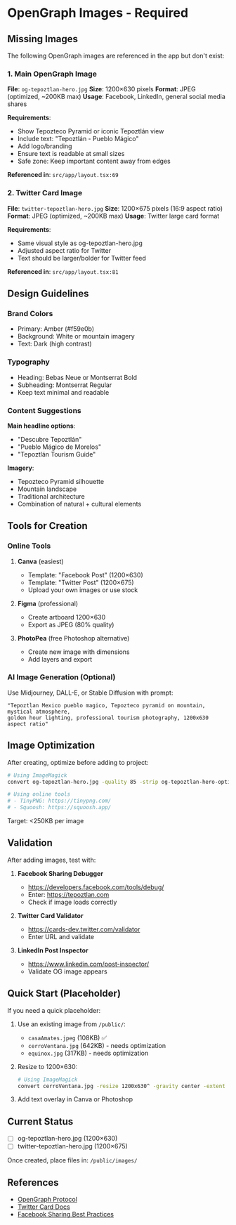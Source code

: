 # OpenGraph Images - Required

## Missing Images

The following OpenGraph images are referenced in the app but don't exist:

### 1. Main OpenGraph Image
**File**: `og-tepoztlan-hero.jpg`
**Size**: 1200×630 pixels
**Format**: JPEG (optimized, ~200KB max)
**Usage**: Facebook, LinkedIn, general social media shares

**Requirements**:
- Show Tepozteco Pyramid or iconic Tepoztlán view
- Include text: "Tepoztlán - Pueblo Mágico"
- Add logo/branding
- Ensure text is readable at small sizes
- Safe zone: Keep important content away from edges

**Referenced in**: `src/app/layout.tsx:69`

### 2. Twitter Card Image
**File**: `twitter-tepoztlan-hero.jpg`
**Size**: 1200×675 pixels (16:9 aspect ratio)
**Format**: JPEG (optimized, ~200KB max)
**Usage**: Twitter large card format

**Requirements**:
- Same visual style as og-tepoztlan-hero.jpg
- Adjusted aspect ratio for Twitter
- Text should be larger/bolder for Twitter feed

**Referenced in**: `src/app/layout.tsx:81`

## Design Guidelines

### Brand Colors
- Primary: Amber (#f59e0b)
- Background: White or mountain imagery
- Text: Dark (high contrast)

### Typography
- Heading: Bebas Neue or Montserrat Bold
- Subheading: Montserrat Regular
- Keep text minimal and readable

### Content Suggestions

**Main headline options**:
- "Descubre Tepoztlán"
- "Pueblo Mágico de Morelos"
- "Tepoztlán Tourism Guide"

**Imagery**:
- Tepozteco Pyramid silhouette
- Mountain landscape
- Traditional architecture
- Combination of natural + cultural elements

## Tools for Creation

### Online Tools
1. **Canva** (easiest)
   - Template: "Facebook Post" (1200×630)
   - Template: "Twitter Post" (1200×675)
   - Upload your own images or use stock

2. **Figma** (professional)
   - Create artboard 1200×630
   - Export as JPEG (80% quality)

3. **PhotoPea** (free Photoshop alternative)
   - Create new image with dimensions
   - Add layers and export

### AI Image Generation (Optional)
Use Midjourney, DALL-E, or Stable Diffusion with prompt:
```
"Tepoztlan Mexico pueblo magico, Tepozteco pyramid on mountain, mystical atmosphere,
golden hour lighting, professional tourism photography, 1200x630 aspect ratio"
```

## Image Optimization

After creating, optimize before adding to project:

```bash
# Using ImageMagick
convert og-tepoztlan-hero.jpg -quality 85 -strip og-tepoztlan-hero-optimized.jpg

# Using online tools
# - TinyPNG: https://tinypng.com/
# - Squoosh: https://squoosh.app/
```

Target: <250KB per image

## Validation

After adding images, test with:

1. **Facebook Sharing Debugger**
   - https://developers.facebook.com/tools/debug/
   - Enter: https://tepoztlan.com
   - Check if image loads correctly

2. **Twitter Card Validator**
   - https://cards-dev.twitter.com/validator
   - Enter URL and validate

3. **LinkedIn Post Inspector**
   - https://www.linkedin.com/post-inspector/
   - Validate OG image appears

## Quick Start (Placeholder)

If you need a quick placeholder:

1. Use an existing image from `/public/`:
   - `casaAmates.jpeg` (108KB) ✅
   - `cerroVentana.jpg` (642KB) - needs optimization
   - `equinox.jpg` (317KB) - needs optimization

2. Resize to 1200×630:
   ```bash
   # Using ImageMagick
   convert cerroVentana.jpg -resize 1200x630^ -gravity center -extent 1200x630 og-tepoztlan-hero.jpg
   ```

3. Add text overlay in Canva or Photoshop

## Current Status

- [ ] og-tepoztlan-hero.jpg (1200×630)
- [ ] twitter-tepoztlan-hero.jpg (1200×675)

Once created, place files in: `/public/images/`

## References

- [OpenGraph Protocol](https://ogp.me/)
- [Twitter Card Docs](https://developer.twitter.com/en/docs/twitter-for-websites/cards/overview/abouts-cards)
- [Facebook Sharing Best Practices](https://developers.facebook.com/docs/sharing/webmasters/)
